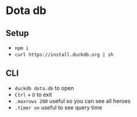 # Dota db

## Setup

- `npm i`
- `curl https://install.duckdb.org | sh`

## CLI 

- `duckdb dota.db` to open
- `Ctrl` + `D` to exit
- `.maxrows 200` useful so you can see all heroes
- `.timer on` useful to see query time